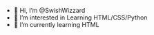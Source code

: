 - 👋 Hi, I’m @SwishWizzard
- 👀 I’m interested in Learning HTML/CSS/Python
- 🌱 I’m currently learning HTML


